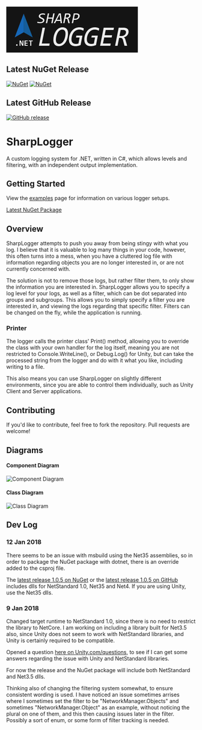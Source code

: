 ![Logo](https://raw.githubusercontent.com/ramon54321/SharpLogger/master/icon/Wide@0.5x-100.jpg)

## Latest NuGet Release
[![NuGet](https://img.shields.io/nuget/v/SharpLogger.svg?style=for-the-badge)](https://www.nuget.org/packages/SharpLogger/)
[![NuGet](https://img.shields.io/nuget/dt/SharpLogger.svg?style=for-the-badge)](https://www.nuget.org/packages/SharpLogger/)

## Latest GitHub Release
[![GitHub release](https://img.shields.io/github/release/ramon54321/SharpLogger.svg?style=for-the-badge)](https://github.com/ramon54321/SharpLogger/releases)

# SharpLogger
A custom logging system for .NET, written in C#, which allows levels and filtering, with an independent output implementation.

## Getting Started
View the [examples](https://github.com/ramon54321/SharpLogger/tree/master/examples) page for information on various logger setups.

[Latest NuGet Package](https://www.nuget.org/packages/SharpLogger)

## Overview
SharpLogger attempts to push you away from being stingy with what you log. I believe that it is valuable to log many things in your code, however, this often turns into a mess, when you have a cluttered log file with information regarding objects you are no longer interested in, or are not currently concerned with.

The solution is not to remove those logs, but rather filter them, to only show the information you are interested in. SharpLogger allows you to specify a log level for your logs, as well as a filter, which can be dot separated into groups and subgroups. This allows you to simply specify a filter you are interested in, and viewing the logs regarding that specific filter. Filters can be changed on the fly, while the application is running.

### Printer
The logger calls the printer class' Print() method, allowing you to override the class with your own handler for the log itself, meaning you are not restricted to Console.WriteLine(), or Debug.Log() for Unity, but can take the processed string from the logger and do with it what you like, including writing to a file.

This also means you can use SharpLogger on slightly different environments, since you are able to control them individually, such as Unity Client and Server applications.

## Contributing
If you'd like to contribute, feel free to fork the repository. Pull requests are welcome!

## Diagrams
#### Component Diagram
![Component Diagram](http://repo.ramonbrand.ml/images/SharpLogger/ComponentDiagram.jpg)

#### Class Diagram
![Class Diagram](http://repo.ramonbrand.ml/images/SharpLogger/ClassDiagram.jpg)

## Dev Log
### 12 Jan 2018
There seems to be an issue with msbuild using the Net35 assemblies, so in order to package the NuGet package with dotnet, there is an override added to the csproj file.

The [latest release 1.0.5 on NuGet](https://www.nuget.org/packages/SharpLogger/1.0.5) or the [latest release 1.0.5 on GitHub](https://github.com/ramon54321/SharpLogger/releases/tag/v1.0.5) includes dlls for NetStandard 1.0, Net35 and Net4. If you are using Unity, use the Net35 dlls.

### 9 Jan 2018
Changed target runtime to NetStandard 1.0, since there is no need to restrict the library to NetCore. I am working on including a library built for Net3.5 also, since Unity does not seem to work with NetStandard libraries, and Unity is certainly required to be compatible.

Opened a question [here on Unity.com/questions](https://answers.unity.com/questions/1452392/why-are-netstandard-10-libraries-not-working.html), to see if I can get some answers regarding the issue with Unity and NetStandard libraries.

For now the release and the NuGet package will include both NetStandard and Net3.5 dlls.

Thinking also of changing the filtering system somewhat, to ensure consistent wording is used. I have noticed an issue sometimes arrises where I sometimes set the filter to be "NetworkManager.Objects" and sometimes "NetworkManager.Object" as an example, without noticing the plural on one of them, and this then causing issues later in the filter. Possibly a sort of enum, or some form of filter tracking is needed.
